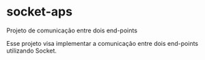 # socket-aps
Projeto de comunicação entre dois end-points

Esse projeto visa implementar a comunicação entre dois end-points utilizando Socket.

